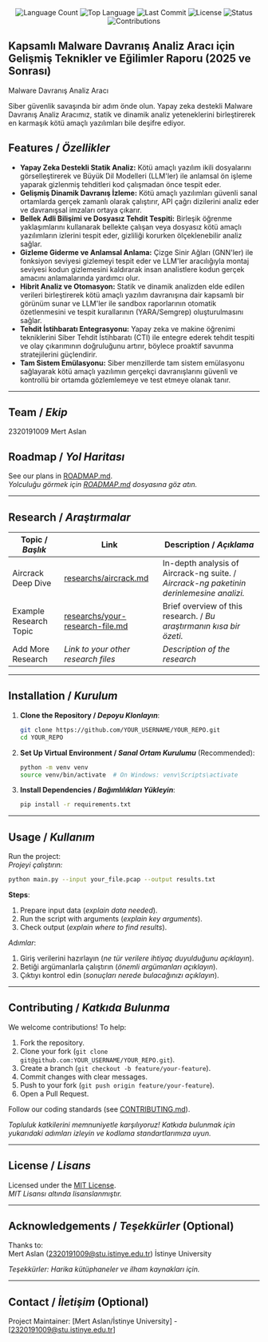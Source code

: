 <div align="center">
  <img src="https://img.shields.io/github/languages/count/mAslannn/projem?style=flat-square&color=blueviolet" alt="Language Count">
  <img src="https://img.shields.io/github/languages/top/mAslannn/projem?style=flat-square&color=1e90ff" alt="Top Language">
  <img src="https://img.shields.io/github/last-commit/mAslannn/projem?style=flat-square&color=ff69b4" alt="Last Commit">
  <img src="https://img.shields.io/github/license/mAslannn/projem?style=flat-square&color=yellow" alt="License">
  <img src="https://img.shields.io/badge/Status-Active-green?style=flat-square" alt="Status">
  <img src="https://img.shields.io/badge/Contributions-Welcome-brightgreen?style=flat-square" alt="Contributions">
</div>

## Kapsamlı Malware Davranış Analiz Aracı için Gelişmiş Teknikler ve Eğilimler Raporu (2025 ve Sonrası)
 
 Malware Davranış Analiz Aracı

 Siber güvenlik savaşında bir adım önde olun. Yapay zeka destekli Malware Davranış Analiz Aracımız, statik ve dinamik analiz yeteneklerini birleştirerek en karmaşık kötü amaçlı yazılımları bile deşifre ediyor.


## Features / *Özellikler*

-  **Yapay Zeka Destekli Statik Analiz:**
Kötü amaçlı yazılım ikili dosyalarını görselleştirerek ve Büyük Dil Modelleri (LLM'ler) ile anlamsal ön işleme yaparak gizlenmiş tehditleri kod çalışmadan önce tespit eder.
   
-  **Gelişmiş Dinamik Davranış İzleme:** 
Kötü amaçlı yazılımları güvenli sanal ortamlarda gerçek zamanlı olarak çalıştırır, API çağrı dizilerini analiz eder ve davranışsal imzaları ortaya çıkarır.
   
-  **Bellek Adli Bilişimi ve Dosyasız Tehdit Tespiti:** 
Birleşik öğrenme yaklaşımlarını kullanarak bellekte çalışan veya dosyasız kötü amaçlı yazılımların izlerini tespit eder, gizliliği korurken ölçeklenebilir analiz sağlar.
   
-  **Gizleme Giderme ve Anlamsal Anlama:** 
Çizge Sinir Ağları (GNN'ler) ile fonksiyon seviyesi gizlemeyi tespit eder ve LLM'ler aracılığıyla montaj seviyesi kodun gizlemesini kaldırarak insan analistlere kodun gerçek amacını anlamalarında yardımcı olur.
   
-  **Hibrit Analiz ve Otomasyon:** 
Statik ve dinamik analizden elde edilen verileri birleştirerek kötü amaçlı yazılım davranışına dair kapsamlı bir görünüm sunar ve LLM'ler ile sandbox raporlarının otomatik özetlenmesini ve tespit kurallarının (YARA/Semgrep) oluşturulmasını sağlar.
   
-  **Tehdit İstihbaratı Entegrasyonu:** 
Yapay zeka ve makine öğrenimi tekniklerini Siber Tehdit İstihbaratı (CTI) ile entegre ederek tehdit tespiti ve olay çıkarımının doğruluğunu artırır, böylece proaktif savunma stratejilerini güçlendirir.
   
-  **Tam Sistem Emülasyonu:** 
Siber menzillerde tam sistem emülasyonu sağlayarak kötü amaçlı yazılımın gerçekçi davranışlarını güvenli ve kontrollü bir ortamda gözlemlemeye ve test etmeye olanak tanır.

---

## Team / *Ekip*

2320191009 Mert Aslan


## Roadmap / *Yol Haritası*

See our plans in [ROADMAP.md](ROADMAP.md).  
*Yolculuğu görmek için [ROADMAP.md](ROADMAP.md) dosyasına göz atın.*

---

## Research / *Araştırmalar*

| Topic / *Başlık*        | Link                                    | Description / *Açıklama*                        |
|-------------------------|-----------------------------------------|------------------------------------------------|
| Aircrack Deep Dive      | [researchs/aircrack.md](researchs/aircrack.md) | In-depth analysis of Aircrack-ng suite. / *Aircrack-ng paketinin derinlemesine analizi.* |
| Example Research Topic  | [researchs/your-research-file.md](researchs/your-research-file.md) | Brief overview of this research. / *Bu araştırmanın kısa bir özeti.* |
| Add More Research       | *Link to your other research files*     | *Description of the research*                  |

---

## Installation / *Kurulum*

1. **Clone the Repository / *Depoyu Klonlayın***:  
   ```bash
   git clone https://github.com/YOUR_USERNAME/YOUR_REPO.git
   cd YOUR_REPO
   ```

2. **Set Up Virtual Environment / *Sanal Ortam Kurulumu*** (Recommended):  
   ```bash
   python -m venv venv
   source venv/bin/activate  # On Windows: venv\Scripts\activate
   ```

3. **Install Dependencies / *Bağımlılıkları Yükleyin***:  
   ```bash
   pip install -r requirements.txt
   ```

---

## Usage / *Kullanım*

Run the project:  
*Projeyi çalıştırın:*

```bash
python main.py --input your_file.pcap --output results.txt
```

**Steps**:  
1. Prepare input data (*explain data needed*).  
2. Run the script with arguments (*explain key arguments*).  
3. Check output (*explain where to find results*).  

*Adımlar*:  
1. Giriş verilerini hazırlayın (*ne tür verilere ihtiyaç duyulduğunu açıklayın*).  
2. Betiği argümanlarla çalıştırın (*önemli argümanları açıklayın*).  
3. Çıktıyı kontrol edin (*sonuçları nerede bulacağınızı açıklayın*).

---

## Contributing / *Katkıda Bulunma*

We welcome contributions! To help:  
1. Fork the repository.  
2. Clone your fork (`git clone git@github.com:YOUR_USERNAME/YOUR_REPO.git`).  
3. Create a branch (`git checkout -b feature/your-feature`).  
4. Commit changes with clear messages.  
5. Push to your fork (`git push origin feature/your-feature`).  
6. Open a Pull Request.  

Follow our coding standards (see [CONTRIBUTING.md](CONTRIBUTING.md)).  

*Topluluk katkilerini memnuniyetle karşılıyoruz! Katkıda bulunmak için yukarıdaki adımları izleyin ve kodlama standartlarımıza uyun.*

---

## License / *Lisans*

Licensed under the [MIT License](LICENSE.md).  
*MIT Lisansı altında lisanslanmıştır.*

---

## Acknowledgements / *Teşekkürler* (Optional)

Thanks to:  
Mert Aslan (2320191009@stu.istinye.edu.tr)
İstinye University

*Teşekkürler: Harika kütüphaneler ve ilham kaynakları için.*

---

## Contact / *İletişim* (Optional)

Project Maintainer: [Mert Aslan/İstinye University] - [2320191009@stu.istinye.edu.tr]  
  




